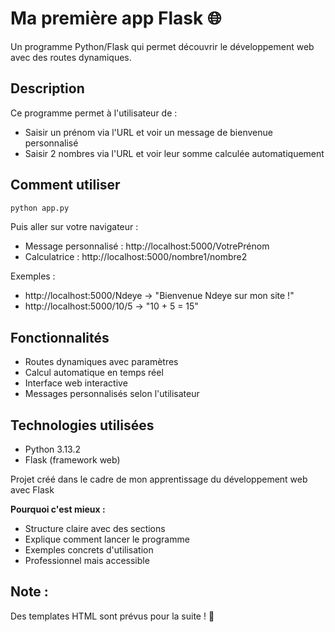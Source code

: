 # Ma première app Flask 🌐

Un programme Python/Flask qui permet découvrir le développement web avec des routes dynamiques.

## Description
Ce programme permet à l'utilisateur de :
- Saisir un prénom via l'URL et voir un message de bienvenue personnalisé
- Saisir 2 nombres via l'URL et voir leur somme calculée automatiquement

## Comment utiliser
```bash
python app.py
```

Puis aller sur votre navigateur :
- Message personnalisé : http://localhost:5000/VotrePrénom
- Calculatrice : http://localhost:5000/nombre1/nombre2

Exemples :
- http://localhost:5000/Ndeye → "Bienvenue Ndeye sur mon site !"
- http://localhost:5000/10/5 → "10 + 5 = 15"

## Fonctionnalités
- Routes dynamiques avec paramètres
- Calcul automatique en temps réel
- Interface web interactive
- Messages personnalisés selon l'utilisateur

## Technologies utilisées
- Python 3.13.2
- Flask (framework web)

Projet créé dans le cadre de mon apprentissage du développement web avec Flask

**Pourquoi c'est mieux :**
- Structure claire avec des sections
- Explique comment lancer le programme
- Exemples concrets d'utilisation
- Professionnel mais accessible

## Note :

Des templates HTML sont prévus pour la suite ! 🚀
